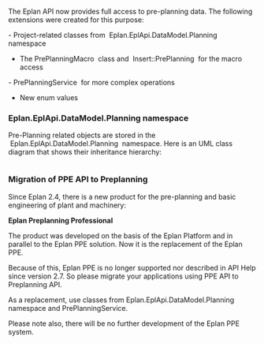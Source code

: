 The Eplan API now provides full access to pre-planning data. The following extensions were created for this purpose:

- Project-related classes from  Eplan.EplApi.DataModel.Planning  namespace

- The PrePlanningMacro  class and  Insert::PrePlanning  for the macro access

- PrePlanningService  for more complex operations

- New enum values

### Eplan.EplApi.DataModel.Planning namespace

Pre-Planning related objects are stored in the  Eplan.EplApi.DataModel.Planning  namespace. Here is an UML class diagram that shows their inheritance hierarchy:

![]()

### Migration of PPE API to Preplanning

Since Eplan 2.4, there is a new product for the pre-planning and basic engineering of plant and machinery:

**Eplan Preplanning Professional**

The product was developed on the basis of the Eplan Platform and in parallel to the Eplan PPE solution. Now it is the replacement of the Eplan PPE.

Because of this, Eplan PPE is no longer supported nor described in API Help since version 2.7. So please migrate your applications using PPE API to Preplanning API.

As a replacement, use classes from Eplan.EplApi.DataModel.Planning namespace and PrePlanningService.

Please note also, there will be no further development of the Eplan PPE system.

